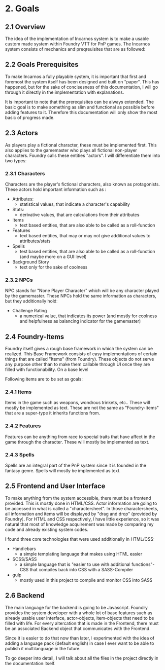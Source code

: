 # 2. Goals
## 2.1 Overview

The idea of the implementation of Incarnos system is to make a usable custom made system within  Foundry VTT for PnP games. The Incarnos system consists of mechanics and preqreuisites that are as followed:

## 2.2 Goals Prerequisites

To make Incarnos a fully playable system, it is important that first and foremost the system itself has been designed and built on "paper". This has happened, but for the sake of concisesness of this documentation, I will go through it directly in the implementation with explanations.

It is important to note that the prerequisites can be always extended. The basic goal is to make something as slim and functional as possible before adding features to it. Therefore this documentation will only show the most basic of progress made.

## 2.3 Actors

As players play a fictional character, these must be implemented first. This also applies to the gamemaster who plays all fictional non-player characters. Foundry calls these entities "actors". I will differentiate them into two types:

### 2.3.1 Characters

Characters are the player's fictional characters, also known as protagonists. These actors hold important information such as :
- Attributes: 
	- statistical values, that indicate a character's capability
- Stats: 
	- derivative values, that are calculations from their attributes
- Items
	- text based entities, that are also able to be called as a roll-function
- Features
	- text based entities, that may or may not give additional values to attributes/stats
- Spells
	- test based entities, that are also able to be called as a roll-function (and maybe more on a GUI level)
- Background Story
	- text only for the sake of coolness

### 2.3.2 NPCs

NPC stands for "None Player Character" which will be any character played by the gamemaster. These NPCs hold the same information as characters, but they additionally hold:
- Challenge Rating 
	- a numerical value, that indicates its power (and mostly for coolness and helpfulness as balancing indicator for the gamemaster)

## 2.4 Foundry-Items

Foundry itself gives a rough base framework in which the system can be realized. This Base Framework consists of easy implementations of certain things that are called "Items" (from Foundry). These objects do not serve any purpose other than to make them callable through UI once they are filled with functionability. On a base level 

Following items are to be set as goals:

### 2.4.1 Items

Items in the game such as weapons, wondrous trinkets, etc.. These will mostly be implemented as text. These are not the same as "Foundry-Items" that are a super-type it inherits functions from.

### 2.4.2 Features 

Features can be anything from race to special traits that have affect in the game through the character. These will mostly be implemented as text.

### 2.4.3 Spells

Spells are an integral part of the PnP system since it is founded in the fantasy genre. Spells will mostly be implemented as text.

## 2.5 Frontend and User Interface

To make anything from the system accessible, there must be a frontend provided. This is mostly done in HTML/CSS. Actor information are going to be accessed in what is called a "charactersheet". In those charactersheets, all information and items will be displayed by "drag and drop" (provided by Foundry). For HTML and CSS respectively, I have little experience, so it was natural that most of knowledge acquirement was made by comparing my code and already existing system codes.

I found three core technologies that were used additionally in HTML/CSS:
- Handlebars
	- a simple templating language that makes using HTML easier
- SCSS/SASS
	- a simple language that is "easier to use with additional functions"-CSS that compiles back into CSS with a SASS-Compiler
- gulp
	- mostly used in this project to compile and monitor CSS into SASS

## 2.6 Backend 

The main language for the backend is going to be Javascript. Foundry provides the system developer with a whole lot of base features such as already usable user interface, actor-objects, item-objects that need to be filled with life. For every altercation that is made in the Frontend, there must be an associated Backend object that communicates with the Frontend. 

Since it is easier to do that now than later, I experimented with the idea of adding a language pack (default english) in case I ever want to be able to publish it multilanguage in the future. 

To go deeper into detail, I will talk about all the files in the project directly in the documentation itself.


